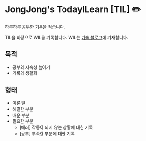 # JongJong's TodayILearn [TIL] ✏️
하루하루 공부한 기록을 적습니다.

TIL을 바탕으로 WIL을 기록합니다. 
WIL는 [기술 블로그](https://jeonge.tistory.com/)에 기재합니다.

## 목적
- 공부의 지속성 높이기
- 기록의 생활화

## 형태
- 이룬 일
- 해결한 부분
- 배운 부분
- 필요한 부분
    - [에러] 작동이 되지 않는 상황에 대한 기록
    - [공부] 부족한 부분에 대한 기록
